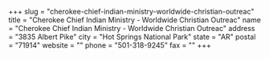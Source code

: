+++
slug = "cherokee-chief-indian-ministry-worldwide-christian-outreac"
title = "Cherokee Chief Indian Ministry - Worldwide Christian Outreac"
name = "Cherokee Chief Indian Ministry - Worldwide Christian Outreac"
address = "3835 Albert Pike"
city = "Hot Springs National Park"
state = "AR"
postal = "71914"
website = ""
phone = "501-318-9245"
fax = ""
+++
